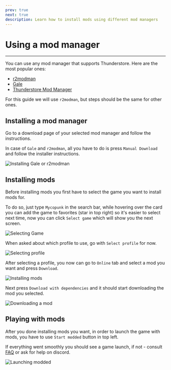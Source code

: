 ```yaml
---
prev: true
next: true
description: Learn how to install mods using different mod managers
---
```


# Using a mod manager
---

You can use any mod manager that supports Thunderstore. Here are the most popular ones:
- [r2modman](https://thunderstore.io/c/mycopunk/p/ebkr/r2modman/)
- [Gale](https://github.com/Kesomannen/gale)
- [Thunderstore Mod Manager](https://www.overwolf.com/app/thunderstore-thunderstore_mod_manager)

For this guide we will use `r2modman`, but steps should be the same for other ones.

## Installing a mod manager

Go to a download page of your selected mod manager and follow the instructions.

In case of `Gale` and `r2modman`, all you have to do is press `Manual Download` and follow the installer instructions.

![Installing Gale or r2modman](/images/installation/mod-manager/install_thunderstore.png)

## Installing mods

Before installing mods you first have to select the game you want to install mods for.

To do so, just type `Mycopunk` in the search bar,
while hovering over the card you can add the game to favorites (star in top right) so it's easier to select next time,
now you can click `Select game` which will show you the next screen.

![Selecting Game](/images/installation/mod-manager/selecting_game.png)

When asked about which profile to use, go with `Select profile` for now.

![Selecting profile](/images/installation/profiles/profiles.png)

After selecting a profile, you now can go to `Online` tab and select a mod you want and press `Download`. 

![Installing mods](/images/installation/mod-manager/installing_mods_1.png)

Next press `Download with dependencies` and it should start downloading the mod you selected.

![Downloading a mod](/images/installation/mod-manager/installing_mods_2.png)

## Playing with mods

After you done installing mods you want, in order to launch the game with mods, you have to use `Start modded` button in top left.

If everything went smoothly you should see a game launch, if not - consult [FAQ]() or ask for help on discord.

![Launching modded](/images/installation/mod-manager/launching_modded.png)

